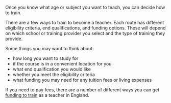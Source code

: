 Once you know what age or subject you want to teach, you can decide how to train.

There are a few ways to train to become a teacher. Each route has different eligibility criteria, end qualifications, and funding options. These will depend on which school or training provider you select and the type of training they provide.

Some things you may want to think about:

* how long you want to study for
* if the course is in a convenient location for you
* what end qualification you would like
* whether you meet the eligibility criteria
* what funding you may need for any tuition fees or living expenses

If you need to pay fees, there are a number of different ways you can get [funding to train](/funding-your-training) as a teacher in England.
